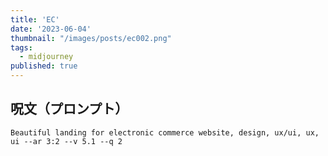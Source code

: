 ```yaml
---
title: 'EC'
date: '2023-06-04'
thumbnail: "/images/posts/ec002.png"
tags:
  - midjourney
published: true
---
```


## 呪文（プロンプト）
```
Beautiful landing for electronic commerce website, design, ux/ui, ux, ui --ar 3:2 --v 5.1 --q 2
```